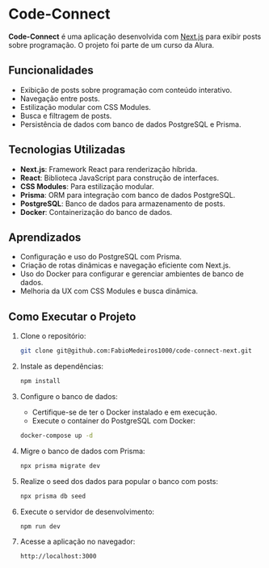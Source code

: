 # Code-Connect

**Code-Connect** é uma aplicação desenvolvida com [Next.js](https://nextjs.org/) para exibir posts sobre programação. O projeto foi parte de um curso da Alura.

## Funcionalidades

- Exibição de posts sobre programação com conteúdo interativo.
- Navegação entre posts.
- Estilização modular com CSS Modules.
- Busca e filtragem de posts.
- Persistência de dados com banco de dados PostgreSQL e Prisma.

## Tecnologias Utilizadas

- **Next.js**: Framework React para renderização híbrida.
- **React**: Biblioteca JavaScript para construção de interfaces.
- **CSS Modules**: Para estilização modular.
- **Prisma**: ORM para integração com banco de dados PostgreSQL.
- **PostgreSQL**: Banco de dados para armazenamento de posts.
- **Docker**: Containerização do banco de dados.

## Aprendizados

- Configuração e uso do PostgreSQL com Prisma.
- Criação de rotas dinâmicas e navegação eficiente com Next.js.
- Uso do Docker para configurar e gerenciar ambientes de banco de dados.
- Melhoria da UX com CSS Modules e busca dinâmica.

## Como Executar o Projeto

1. Clone o repositório:
   ```bash
   git clone git@github.com:FabioMedeiros1000/code-connect-next.git
   ```

2. Instale as dependências:

   ```bash
   npm install
   ```

3. Configure o banco de dados:

   - Certifique-se de ter o Docker instalado e em execução.
   - Execute o container do PostgreSQL com Docker:

   ```bash
   docker-compose up -d
   ```

4. Migre o banco de dados com Prisma:

   ```bash
   npx prisma migrate dev
   ```

5. Realize o seed dos dados para popular o banco com posts:

   ```bash
   npx prisma db seed
   ```

6. Execute o servidor de desenvolvimento:

   ```bash
   npm run dev
   ```

7. Acesse a aplicação no navegador:

   ```bash
   http://localhost:3000
   ```

